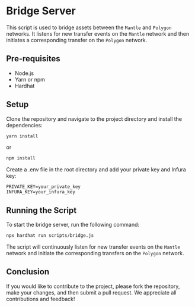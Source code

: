 # Bridge Server

This script is used to bridge assets between the `Mantle` and `Polygon` networks. It listens for new transfer events on the `Mantle` network and then initiates a corresponding transfer on the `Polygon` network.

## Pre-requisites

- Node.js
- Yarn or npm
- Hardhat

## Setup

Clone the repository and navigate to the project directory and install the dependencies:

```bash
yarn install
```

or

```bash
npm install
```

Create a .env file in the root directory and add your private key and Infura key:

```
PRIVATE_KEY=your_private_key
INFURA_KEY=your_infura_key
```

## Running the Script

To start the bridge server, run the following command:

```bash
npx hardhat run scripts/bridge.js
```

The script will continuously listen for new transfer events on the `Mantle` network and initiate the corresponding transfers on the `Polygon` network.

## Conclusion

If you would like to contribute to the project, please fork the repository, make your changes, and then submit a pull request. We appreciate all contributions and feedback!
